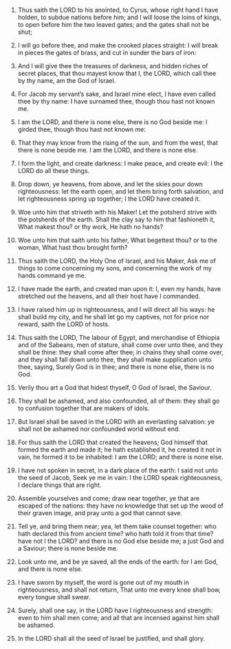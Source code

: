 1. Thus saith the LORD to his anointed, to Cyrus, whose right hand I
have holden, to subdue nations before him; and I will loose the loins
of kings, to open before him the two leaved gates; and the gates shall
not be shut;

2. I will go before thee, and make the crooked places
straight: I will break in pieces the gates of brass, and cut in sunder
the bars of iron:

3. And I will give thee the treasures of darkness,
and hidden riches of secret places, that thou mayest know that I, the
LORD, which call thee by thy name, am the God of Israel.

4. For Jacob my servant’s sake, and Israel mine elect, I have even
called thee by thy name: I have surnamed thee, though thou hast not
known me.

5. I am the LORD, and there is none else, there is no God beside me:
I girded thee, though thou hast not known me:

6. That they may know
from the rising of the sun, and from the west, that there is none
beside me. I am the LORD, and there is none else.

7. I form the light, and create darkness: I make peace, and create
evil: I the LORD do all these things.

8. Drop down, ye heavens, from above, and let the skies pour down
righteousness: let the earth open, and let them bring forth salvation,
and let righteousness spring up together; I the LORD have created it.

9. Woe unto him that striveth with his Maker! Let the potsherd
strive with the potsherds of the earth. Shall the clay say to him that
fashioneth it, What makest thou? or thy work, He hath no hands?

10. Woe unto him that saith unto his father, What begettest thou? or to
the woman, What hast thou brought forth?

11. Thus saith the LORD,
the Holy One of Israel, and his Maker, Ask me of things to come
concerning my sons, and concerning the work of my hands command ye me.

12. I have made the earth, and created man upon it: I, even my
hands, have stretched out the heavens, and all their host have I
commanded.

13. I have raised him up in righteousness, and I will direct all his
ways: he shall build my city, and he shall let go my captives, not for
price nor reward, saith the LORD of hosts.

14. Thus saith the LORD, The labour of Egypt, and merchandise of
Ethiopia and of the Sabeans, men of stature, shall come over unto
thee, and they shall be thine: they shall come after thee; in chains
they shall come over, and they shall fall down unto thee, they shall
make supplication unto thee, saying, Surely God is in thee; and there
is none else, there is no God.

15. Verily thou art a God that hidest thyself, O God of Israel, the
Saviour.

16. They shall be ashamed, and also confounded, all of them: they
shall go to confusion together that are makers of idols.

17. But Israel shall be saved in the LORD with an everlasting
salvation: ye shall not be ashamed nor confounded world without end.

18. For thus saith the LORD that created the heavens; God himself
that formed the earth and made it; he hath established it, he created
it not in vain, he formed it to be inhabited: I am the LORD; and there
is none else.

19. I have not spoken in secret, in a dark place of the earth: I
said not unto the seed of Jacob, Seek ye me in vain: I the LORD speak
righteousness, I declare things that are right.

20. Assemble yourselves and come; draw near together, ye that are
escaped of the nations: they have no knowledge that set up the wood of
their graven image, and pray unto a god that cannot save.

21. Tell ye, and bring them near; yea, let them take counsel
together: who hath declared this from ancient time? who hath told it
from that time? have not I the LORD? and there is no God else beside
me; a just God and a Saviour; there is none beside me.

22. Look unto me, and be ye saved, all the ends of the earth: for I
am God, and there is none else.

23. I have sworn by myself, the word is gone out of my mouth in
righteousness, and shall not return, That unto me every knee shall
bow, every tongue shall swear.

24. Surely, shall one say, in the LORD have I righteousness and
strength: even to him shall men come; and all that are incensed
against him shall be ashamed.

25. In the LORD shall all the seed of Israel be justified, and shall
glory.